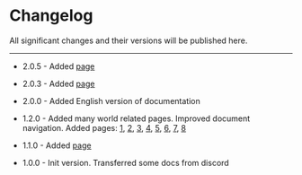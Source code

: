 # Changelog

All significant changes and their versions will be published here.

***

- 2.0.5 - Added [page](unnoficial_docs/bugs/uv_bug.md)
- 2.0.3 - Added [page](unnoficial_docs/useful_features/setup_script_studio.md) 
- 2.0.0 - Added English version of documentation
- 1.2.0 - Added many world related pages. Improved document navigation. Added pages: 
    [1](unnoficial_docs/base/world/world.md), [2](unnoficial_docs/references/world/env_params.md), 
    [3](unnoficial_docs/references/world/merged_geometry_params.md), [4](unnoficial_docs/references/world/pathlib.md), 
    [5](unnoficial_docs/references/world/shadow_params.md), [6](unnoficial_docs/references/world/umbra.md),
    [7](unnoficial_docs/references/world/world_params.md), [8](unnoficial_docs/references/data_types.md)

- 1.1.0 - Added [page](unnoficial_docs/references/file_extensions.md) 
- 1.0.0 - Init version. Transferred some docs from discord